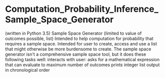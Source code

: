 # Computation_Probability_Inference_Sample_Space_Generator
(written in Python 3.5)
Sample Space Generator (limited to value of outcomes possible, list)
Intended to help computation for probability that requires a sample space. 
Intended for user to create, access and use a list that might otherwise be more burdensome to create.
The sample space generator isn't a comprehensive sample space tool, but it does these following tasks well: 
  interacts with user: asks for a mathematical expression that can evaluate to maximum number of outcomes
  prints integer list output in chronological order
